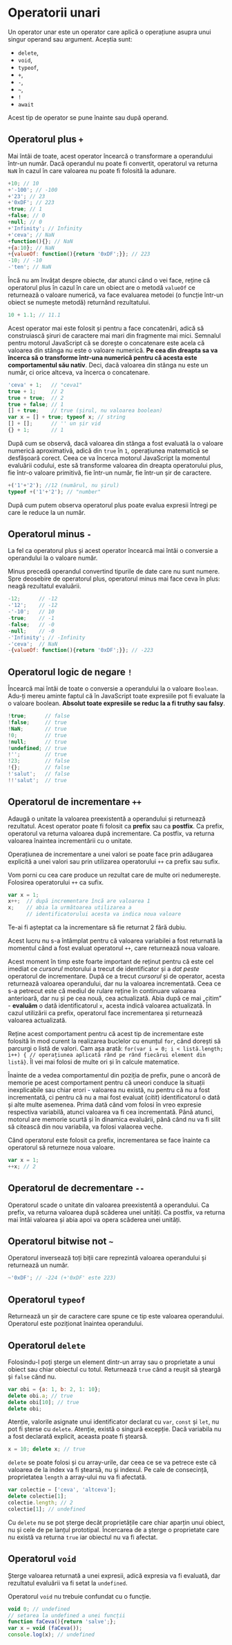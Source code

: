 # Operatorii unari

Un operator unar este un operator care aplică o operațiune asupra unui singur operand sau argument.
Aceștia sunt:

-   `delete`,
-   `void`,
-   `typeof`,
-   `+`,
-   `-`,
-   `~`,
-   `!`
-   `await`

Acest tip de operator se pune înainte sau după operand.

## Operatorul plus `+`

Mai întâi de toate, acest operator încearcă o transformare a operandului într-un număr. Dacă operandul nu poate fi convertit, operatorul va returna `NaN` în cazul în care valoarea nu poate fi folosită la adunare.

```javascript
+10; // 10
+'-100'; // -100
+'23'; // 23
+'0xDF'; // 223
+true; // 1
+false; // 0
+null; // 0
+'Infinity'; // Infinity
+'ceva'; // NaN
+function(){}; // NaN
+{a:10}; // NaN
+{valueOf: function(){return '0xDF';}}; // 223
-10; // -10
-'ten'; // NaN
```

Încă nu am învățat despre obiecte, dar atunci când o vei face, reține că operatorul plus în cazul în care un obiect are o metodă `valueOf` ce returnează o valoare numerică, va face evaluarea metodei (o funcție într-un obiect se numește metodă) returnând rezultatului.

```javascript
10 + 1.1; // 11.1
```

Acest operator mai este folosit și pentru a face concatenări, adică să construiască șiruri de caractere mai mari din fragmente mai mici. Semnalul pentru motorul JavaScript că se dorește o concatenare este acela că valoarea din stânga nu este o valoare numerică. **Pe cea din dreapta sa va încerca să o transforme într-una numerică pentru că acesta este comportamentul său nativ**. Deci, dacă valoarea din stânga nu este un număr, ci orice altceva, va încerca o concatenare.

```javascript
'ceva' + 1;   // "ceva1"
true + 1;     // 2
true + true;  // 2
true + false; // 1
[] + true;    // true (șirul, nu valoarea boolean)
var x = [] + true; typeof x; // string
[] + [];      // '' un șir vid
{} + 1;       // 1
```

După cum se observă, dacă valoarea din stânga a fost evaluată la o valoare numerică aproximativă, adică din `true` în `1`, operațiunea matematică se desfășoară corect. Ceea ce va încerca motorul JavaScript la momentul evaluării codului, este să transforme valoarea din dreapta operatorului plus, fie într-o valoare primitivă, fie într-un număr, fie într-un șir de caractere.

```javascript
+('1'+'2'); //12 (numărul, nu șirul)
typeof +('1'+'2'); // "number"
```

După cum putem observa operatorul plus poate evalua expresii întregi pe care le reduce la un număr.

## Operatorul minus `-`

La fel ca operatorul plus și acest operator încearcă mai întâi o conversie a operandului la o valoare număr.

Minus precedă operandul convertind tipurile de date care nu sunt numere. Spre deosebire de operatorul plus, operatorul minus mai face ceva în plus: neagă rezultatul evaluării.

```javascript
-12;      // -12
-'12';    // -12
-'-10';   // 10
-true;    // -1
-false;   // -0
-null;    // -0
-'Infinity'; // -Infinity
-'ceva';  // NaN
-{valueOf: function(){return '0xDF';}}; // -223
```

## Operatorul logic de negare `!`

Încearcă mai întâi de toate o conversie a operandului la o valoare `Boolean`. Adu-ți mereu aminte faptul că în JavaScript toate expresiile pot fi evaluate la o valoare boolean. **Absolut toate expresiile se reduc la a fi truthy sau falsy**.

```javascript
!true;      // false
!false;     // true
!NaN;       // true
!0;         // true
!null;      // true
!undefined; // true
!'';        // true
!23;        // false
!{};        // false
!'salut';   // false
!!'salut';  // true
```

## Operatorul de incrementare `++`

Adaugă o unitate la valoarea preexistentă a operandului și returnează rezultatul. Acest operator poate fi folosit ca **prefix** sau ca **postfix**.
Ca prefix, operatorul va returna valoarea după incrementare.
Ca postfix, va returna valoarea înaintea incrementării cu o unitate.

Operațiunea de incrementare a unei valori se poate face prin adăugarea explicită a unei valori sau prin utilizarea operatorului `++` ca prefix sau sufix.

Vom porni cu cea care produce un rezultat care de multe ori nedumerește. Folosirea operatorului `++` ca sufix.

```javascript
var x = 1;
x++;  // după incrementare încă are valoarea 1
x;    // abia la următoarea utilizarea a
      // identificatorului acesta va indica noua valoare
```

Te-ai fi așteptat ca la incrementare să fie returnat 2 fără dubiu.

Acest lucru nu s-a întâmplat pentru că valoarea variabilei a fost returnată la momentul când a fost evaluat operatorul `++`, care returnează noua valoare.

Acest moment în timp este foarte important de reținut pentru că este cel imediat ce *cursorul* motorului a trecut de identificator și a *dat peste* operatorul de incrementare. După ce a trecut *cursorul* și de operator, acesta returnează valoarea operandului, dar nu la valoarea incrementată. Ceea ce s-a petrecut este că mediul de rulare reține în continuare valoarea anterioară, dar nu și pe cea nouă, cea actualizată. Abia după ce mai „citim” - **evaluăm** o dată identificatorul `x`, acesta indică valoarea actualizată. În cazul utilizării ca prefix, operatorul face incrementarea și returnează valoarea actualizată.

Reține acest comportament pentru că acest tip de incrementare este folosită în mod curent la realizarea buclelor cu enunțul `for`, când dorești să parcurgi o listă de valori. Cam așa arată: `for(var i = 0; i < listă.length; i++) { // operațiunea aplicată rând pe rând fiecărui element din listă}`. Îl vei mai folosi de multe ori și în calcule matematice.

Înainte de a vedea comportamentul din poziția de prefix, pune o ancoră de memorie pe acest comportament pentru că uneori conduce la situații inexplicabile sau chiar erori - valoarea nu există, nu pentru că nu a fost incrementată, ci pentru că nu a mai fost evaluat (*citit*) identificatorul o dată și alte multe asemenea. Prima dată când vom folosi în vreo expresie respectiva variabilă, atunci valoarea va fi cea incrementată. Până atunci, motorul are memorie scurtă și în dinamica evaluării, până când nu va fi silit să citească din nou variabila, va folosi valaorea veche.

Când operatorul este folosit ca prefix, incrementarea se face înainte ca operatorul să returneze noua valoare.

```javascript
var x = 1;
++x; // 2
```

## Operatorul de decrementare `--`

Operatorul scade o unitate din valoarea preexistentă a operandului.
Ca prefix, va returna valoarea după scăderea unei unități.
Ca postfix, va returna mai întâi valoarea și abia apoi va opera scăderea unei unități.

## Operatorul bitwise not `~`

Operatorul inversează toți biții care reprezintă valoarea operandului și returnează un număr.

```javascript
~'0xDF'; // -224 (+'0xDF' este 223)
```

## Operatorul `typeof`

Returnează un șir de caractere care spune ce tip este valoarea operandului.
Operatorul este poziționat înaintea operandului.

## Operatorul `delete`

Folosindu-l poți șterge un element dintr-un array sau o proprietate a unui obiect sau chiar obiectul cu totul.
Returnează `true` când a reușit să șteargă și `false` când nu.

```javascript
var obi = {a: 1, b: 2, 1: 10};
delete obi.a; // true
delete obi[10]; // true
delete obi;
```

Atenție, valorile asignate unui identificator declarat cu `var`, `const` și `let`, nu pot fi șterse cu `delete`. Atenție, există o singură excepție. Dacă variabila nu a fost declarată explicit, aceasta poate fi ștearsă.

```javascript
x = 10; delete x; // true
```

`delete` se poate folosi și cu array-urile, dar ceea ce se va petrece este că valoarea de la index va fi ștearsă, nu și indexul. Pe cale de consecință, proprietatea `length` a array-ului nu va fi afectată.

```javascript
var colectie = ['ceva', 'altceva'];
delete colectie[1];
colectie.length; // 2
colectie[1]; // undefined
```

Cu `delete` nu se pot șterge decât proprietățile care chiar aparțin unui obiect, nu și cele de pe lanțul prototipal.
Încercarea de a șterge o proprietate care nu există va returna `true` iar obiectul nu va fi afectat.

## Operatorul `void`

Șterge valoarea returnată a unei expresii, adică expresia va fi evaluată, dar rezultatul evaluării va fi setat la `undefined`.

Operatorul `void` nu trebuie confundat cu o funcție.

```javascript
void 0; // undefined
// setarea la undefined a unei funcții
function faCeva(){return 'salve';};
var x = void (faCeva());
console.log(x); // undefined
```
